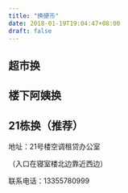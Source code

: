 ```yaml
---
title: "换硬币"
date: 2018-01-19T19:04:47+08:00
draft: false
---
```


## 超市换

## 楼下阿姨换

## 21栋换（推荐）

地址：21号楼空调租贷办公室

（入口在寝室楼北边靠近西边）

联系电话：13355780999